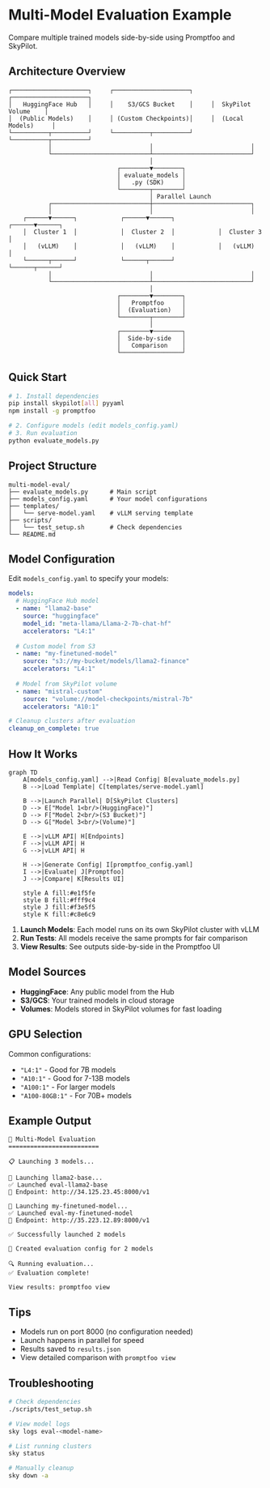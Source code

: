 # Multi-Model Evaluation Example

Compare multiple trained models side-by-side using Promptfoo and SkyPilot.

## Architecture Overview

```
┌─────────────────────┐     ┌─────────────────────┐     ┌─────────────────────┐
│   HuggingFace Hub   │     │    S3/GCS Bucket    │     │  SkyPilot Volume    │
│  (Public Models)    │     │ (Custom Checkpoints)│     │  (Local Models)     │
└──────────┬──────────┘     └──────────┬──────────┘     └──────────┬──────────┘
           │                           │                           │
           └───────────────────────────┴───────────────────────────┘
                                       │
                              ┌────────▼────────┐
                              │ evaluate_models │
                              │   .py (SDK)     │
                              └────────┬────────┘
                                       │ Parallel Launch
           ┌───────────────────────────┼───────────────────────────┐
           │                           │                           │
    ┌──────▼──────┐            ┌──────▼──────┐            ┌──────▼──────┐
    │  Cluster 1  │            │  Cluster 2  │            │  Cluster 3  │
    │   (vLLM)    │            │   (vLLM)    │            │   (vLLM)    │
    └──────┬──────┘            └──────┬──────┘            └──────┬──────┘
           │                           │                           │
           └───────────────────────────┴───────────────────────────┘
                                       │
                              ┌────────▼────────┐
                              │   Promptfoo     │
                              │  (Evaluation)   │
                              └────────┬────────┘
                                       │
                              ┌────────▼────────┐
                              │  Side-by-side   │
                              │   Comparison    │
                              └─────────────────┘
```

## Quick Start

```bash
# 1. Install dependencies
pip install skypilot[all] pyyaml
npm install -g promptfoo

# 2. Configure models (edit models_config.yaml)
# 3. Run evaluation
python evaluate_models.py
```

## Project Structure

```
multi-model-eval/
├── evaluate_models.py      # Main script
├── models_config.yaml      # Your model configurations
├── templates/
│   └── serve-model.yaml    # vLLM serving template
├── scripts/
│   └── test_setup.sh       # Check dependencies
└── README.md
```

## Model Configuration

Edit `models_config.yaml` to specify your models:

```yaml
models:
  # HuggingFace Hub model
  - name: "llama2-base"
    source: "huggingface"
    model_id: "meta-llama/Llama-2-7b-chat-hf"
    accelerators: "L4:1"
    
  # Custom model from S3
  - name: "my-finetuned-model"
    source: "s3://my-bucket/models/llama2-finance"
    accelerators: "L4:1"
    
  # Model from SkyPilot volume
  - name: "mistral-custom"
    source: "volume://model-checkpoints/mistral-7b"
    accelerators: "A10:1"

# Cleanup clusters after evaluation
cleanup_on_complete: true
```

## How It Works

```mermaid
graph TD
    A[models_config.yaml] -->|Read Config| B[evaluate_models.py]
    B -->|Load Template| C[templates/serve-model.yaml]
    
    B -->|Launch Parallel| D[SkyPilot Clusters]
    D --> E["Model 1<br/>(HuggingFace)"]
    D --> F["Model 2<br/>(S3 Bucket)"]
    D --> G["Model 3<br/>(Volume)"]
    
    E -->|vLLM API| H[Endpoints]
    F -->|vLLM API| H
    G -->|vLLM API| H
    
    H -->|Generate Config| I[promptfoo_config.yaml]
    I -->|Evaluate| J[Promptfoo]
    J -->|Compare| K[Results UI]
    
    style A fill:#e1f5fe
    style B fill:#fff9c4
    style J fill:#f3e5f5
    style K fill:#c8e6c9
```

1. **Launch Models**: Each model runs on its own SkyPilot cluster with vLLM
2. **Run Tests**: All models receive the same prompts for fair comparison
3. **View Results**: See outputs side-by-side in the Promptfoo UI

## Model Sources

- **HuggingFace**: Any public model from the Hub
- **S3/GCS**: Your trained models in cloud storage
- **Volumes**: Models stored in SkyPilot volumes for fast loading

## GPU Selection

Common configurations:
- `"L4:1"` - Good for 7B models
- `"A10:1"` - Good for 7-13B models  
- `"A100:1"` - For larger models
- `"A100-80GB:1"` - For 70B+ models

## Example Output

```
🎯 Multi-Model Evaluation
=========================

📋 Launching 3 models...

🚀 Launching llama2-base...
✅ Launched eval-llama2-base
📡 Endpoint: http://34.125.23.45:8000/v1

🚀 Launching my-finetuned-model...
✅ Launched eval-my-finetuned-model
📡 Endpoint: http://35.223.12.89:8000/v1

✅ Successfully launched 2 models

📝 Created evaluation config for 2 models

🔍 Running evaluation...
✅ Evaluation complete!

View results: promptfoo view
```

## Tips

- Models run on port 8000 (no configuration needed)
- Launch happens in parallel for speed
- Results saved to `results.json`
- View detailed comparison with `promptfoo view`

## Troubleshooting

```bash
# Check dependencies
./scripts/test_setup.sh

# View model logs
sky logs eval-<model-name>

# List running clusters
sky status

# Manually cleanup
sky down -a
```